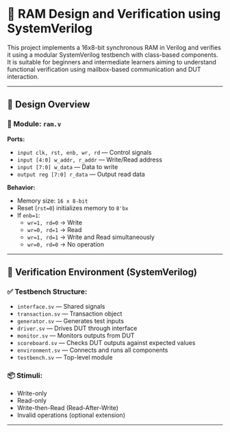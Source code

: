 # 🚀 RAM Design and Verification using SystemVerilog

This project implements a 16x8-bit synchronous RAM in Verilog and verifies it using a modular SystemVerilog testbench with class-based components. It is suitable for beginners and intermediate learners aiming to understand functional verification using mailbox-based communication and DUT interaction.

---

## 🧠 Design Overview

### 📂 Module: `ram.v`

**Ports:**
- `input clk, rst, enb, wr, rd` — Control signals  
- `input [4:0] w_addr, r_addr` — Write/Read address  
- `input [7:0] w_data` — Data to write  
- `output reg [7:0] r_data` — Output read data  

**Behavior:**
- Memory size: `16 x 8-bit`  
- Reset (`rst=0`) initializes memory to `8'bx`  
- If `enb=1`:  
  - `wr=1, rd=0` → Write  
  - `wr=0, rd=1` → Read  
  - `wr=1, rd=1` → Write and Read simultaneously  
  - `wr=0, rd=0` → No operation

---

## 🧪 Verification Environment (SystemVerilog)

### ✅ Testbench Structure:
- `interface.sv` — Shared signals  
- `transaction.sv` — Transaction object  
- `generator.sv` — Generates test inputs  
- `driver.sv` — Drives DUT through interface  
- `monitor.sv` — Monitors outputs from DUT  
- `scoreboard.sv` — Checks DUT outputs against expected values  
- `environment.sv` — Connects and runs all components  
- `testbench.sv` — Top-level module

### 📦 Stimuli:
- Write-only
- Read-only
- Write-then-Read (Read-After-Write)
- Invalid operations (optional extension)

---



